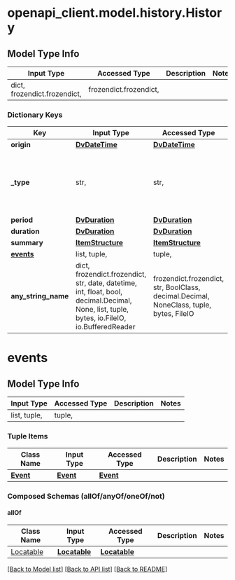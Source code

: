 # openapi_client.model.history.History

## Model Type Info
Input Type | Accessed Type | Description | Notes
------------ | ------------- | ------------- | -------------
dict, frozendict.frozendict,  | frozendict.frozendict,  |  | 

### Dictionary Keys
Key | Input Type | Accessed Type | Description | Notes
------------ | ------------- | ------------- | ------------- | -------------
**origin** | [**DvDateTime**](DvDateTime.md) | [**DvDateTime**](DvDateTime.md) |  | 
**_type** | str,  | str,  |  | [optional] if omitted the server will use the default value of "HISTORY"
**period** | [**DvDuration**](DvDuration.md) | [**DvDuration**](DvDuration.md) |  | [optional] 
**duration** | [**DvDuration**](DvDuration.md) | [**DvDuration**](DvDuration.md) |  | [optional] 
**summary** | [**ItemStructure**](ItemStructure.md) | [**ItemStructure**](ItemStructure.md) |  | [optional] 
**[events](#events)** | list, tuple,  | tuple,  |  | [optional] 
**any_string_name** | dict, frozendict.frozendict, str, date, datetime, int, float, bool, decimal.Decimal, None, list, tuple, bytes, io.FileIO, io.BufferedReader | frozendict.frozendict, str, BoolClass, decimal.Decimal, NoneClass, tuple, bytes, FileIO | any string name can be used but the value must be the correct type | [optional]

# events

## Model Type Info
Input Type | Accessed Type | Description | Notes
------------ | ------------- | ------------- | -------------
list, tuple,  | tuple,  |  | 

### Tuple Items
Class Name | Input Type | Accessed Type | Description | Notes
------------- | ------------- | ------------- | ------------- | -------------
[**Event**](Event.md) | [**Event**](Event.md) | [**Event**](Event.md) |  | 

### Composed Schemas (allOf/anyOf/oneOf/not)
#### allOf
Class Name | Input Type | Accessed Type | Description | Notes
------------- | ------------- | ------------- | ------------- | -------------
[Locatable](Locatable.md) | [**Locatable**](Locatable.md) | [**Locatable**](Locatable.md) |  | 

[[Back to Model list]](../../README.md#documentation-for-models) [[Back to API list]](../../README.md#documentation-for-api-endpoints) [[Back to README]](../../README.md)

